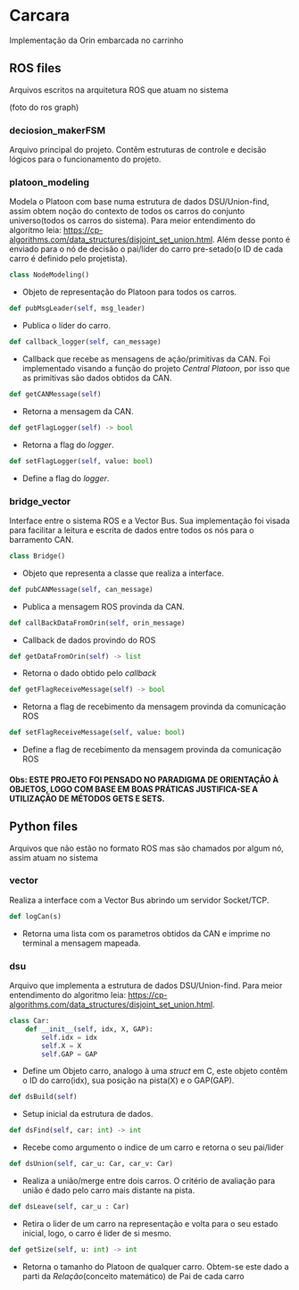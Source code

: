 # Carcara

Implementação da Orin embarcada no carrinho

## ROS files

Arquivos escritos na arquitetura ROS que atuam no sistema

(foto do ros graph)

### deciosion_makerFSM
Arquivo principal do projeto. Contêm estruturas de controle e decisão lógicos para o funcionamento do projeto.

### platoon_modeling
Modela o Platoon com base numa estrutura de dados DSU/Union-find, assim obtem noção do contexto de todos os carros do conjunto universo(todos os carros do sistema). Para meior entendimento do algoritmo leia: https://cp-algorithms.com/data_structures/disjoint_set_union.html. Além desse ponto é enviado para o nó de decisão o pai/líder do carro pre-setado(o ID de cada carro é definido pelo projetista).

```py
class NodeModeling()
```

- Objeto de representação do Platoon para todos os carros.

```py
def pubMsgLeader(self, msg_leader)
```

- Publica o líder do carro.

```py
def callback_logger(self, can_message)
```

- Callback que recebe as mensagens de ação/primitivas da CAN. Foi implementado visando a função do projeto _Central Platoon_, por isso que as primitivas são dados obtidos da CAN.

```py
def getCANMessage(self)
```
- Retorna a mensagem da CAN.

```py
def getFlagLogger(self) -> bool
```
- Retorna a flag do _logger_.


```py
def setFlagLogger(self, value: bool)
```
- Define a flag do _logger_.



### bridge_vector
Interface entre o sistema ROS e a Vector Bus. Sua implementação foi visada para facilitar a leitura e escrita de dados entre todos os nós para o barramento CAN.

```py
class Bridge()
```

- Objeto que representa a classe que realiza a interface.

```py
def pubCANMessage(self, can_message)
```

- Publica a mensagem ROS provinda da CAN.

```py
def callBackDataFromOrin(self, orin_message)
```

- Callback de dados provindo do ROS

```py
def getDataFromOrin(self) -> list
```

- Retorna o dado obtido pelo _callback_

```py
def getFlagReceiveMessage(self) -> bool
```

- Retorna a flag de recebimento da mensagem provinda da comunicação ROS

```py
def setFlagReceiveMessage(self, value: bool)
```

- Define a flag de recebimento da mensagem provinda da comunicação ROS

#### Obs: ESTE PROJETO FOI PENSADO NO PARADIGMA DE ORIENTAÇÃO À OBJETOS, LOGO COM BASE EM BOAS PRÁTICAS JUSTIFICA-SE A UTILIZAÇÃO DE MÉTODOS GETS E SETS.

## Python files

Arquivos que não estão no formato ROS mas são chamados por algum nó, assim atuam no sistema

### vector

Realiza a interface com a Vector Bus abrindo um servidor Socket/TCP.

```py
def logCan(s)
```

- Retorna uma lista com os parametros obtidos da CAN e imprime no terminal a mensagem mapeada.

### dsu

Arquivo que implementa a estrutura de dados DSU/Union-find. Para meior entendimento do algoritmo leia: https://cp-algorithms.com/data_structures/disjoint_set_union.html.

```py
class Car:
    def __init__(self, idx, X, GAP):
        self.idx = idx
        self.X = X
        self.GAP = GAP
```

- Define um Objeto carro, analogo à uma _struct_ em C, este objeto contêm o ID do carro(idx), sua posição na pista(X) e o GAP(GAP).

```py
def dsBuild(self)
```

- Setup inicial da estrutura de dados.

```py
def dsFind(self, car: int) -> int
```

- Recebe como argumento o indice de um carro e retorna o seu pai/lider

```py
def dsUnion(self, car_u: Car, car_v: Car)
```

- Realiza a união/merge entre dois carros. O critério de avaliação para união é dado pelo carro mais distante na pista.

```py
def dsLeave(self, car_u : Car)
```

- Retira o lider de um carro na representação e volta para o seu estado inicial, logo, o carro é lider de si mesmo.

```py
def getSize(self, u: int) -> int
```

- Retorna o tamanho do Platoon de qualquer carro. Obtem-se este dado a parti da _Relação_(conceito matemático) de Pai de cada carro
